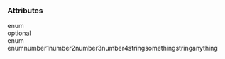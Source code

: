 <div class="attributes"undefinedundefined><div class="attributesTitle"undefined><h3 class="attributesTitleText"undefined>Attributes</h3></div><div class="attributesList"undefined><div class="attributeObject"undefined><div class="attributeObjectMembers"undefined><div class="attributeObjectMemberContainer"undefined><div class="attributeObjectMember isExpanded"undefined><div class="attributeObjectMemberToggle"undefined><div class="attributeToggle isExpanded"undefined><span class="attributeToggleIcon"undefined></span></div></div><div class="attributeObjectMemberKey"undefined><div class="attributeKey"undefined>enum</div></div><div class="attributeObjectMemberRequirement"undefined><div class="attributeRequirement isOptional"undefined><span class="attributeRequirementIcon"undefined></span><span class="attributeRequirementTooltip"undefined><div class="attributeTooltip"undefined><span class="attributeTooltipText"undefined>optional</span></div></span></div></div><div class="attributeObjectMemberDescription"undefined><noscriptundefined></noscript></div><div class="attributeObjectMemberType"undefined><div class="attributeType"undefined>enum</div></div><div class="attributeObjectMemberValue"undefined><div class="attributeValue"undefined><spanundefined>enum</span><spanundefined>number</span><spanundefined>1</span><spanundefined>number</span><spanundefined>2</span><spanundefined>number</span><spanundefined>3</span><spanundefined>number</span><spanundefined>4</span><spanundefined>string</span><spanundefined>something</span><spanundefined>string</span><spanundefined>anything</span></div></div></div></div></div></div></div></div>